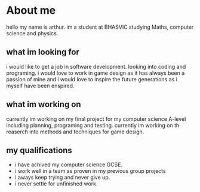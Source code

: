 # About me
hello my name is arthur. im a student at BHASVIC studying Maths, computer science and physics.

## what im looking for
i would like to get a job in software development. looking into coding and programing. i would love to work in game design as it has always been a passion of mine and i would love to inspire the future generations as i myself have been enspired.

## what im working on
currently im working on my final project for my computer science A-level including planning, programing and testing. currently im working on th reaserch into methods and techniques for game design.

## my qualifications
- i have achived my computer science GCSE.<br/>
- i work well in a team as proven in my previous group projects<br/>
- i aways keep trying and never give up. <br/>
- i never settle for unfinished work.
